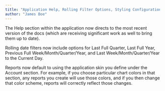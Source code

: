 ```yaml
---
title: "Application Help, Rolling Filter Options, Styling Configuration, Solve360 Fixes"
author: "James Boe"
---
```

The Help section within the application now directs to the most recent version of the docs (which are receiving significant work as well to bring them up to date).<!--more--> Rolling date filters now include options for Last Full Quarter, Last Full Year, Previous Full Week/Month/Quarter/Year, and Last Week/Month/Quarter/Year to the Current Day.Reports now default to using the application skin you define under the Account section. For example, if you choose particular chart colors in that section, any reports you create will use those colors, and if you then change that color scheme, reports will correctly reflect those changes.